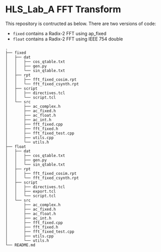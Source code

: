 # HLS_Lab_A FFT Transform


This repository is contructed as below. There are two versions of code:
+ `fixed` contains a Radix-2 FFT using ap_fixed
+ `float` contains a Radix-2 FFT using IEEE 754 double

```
.
├── fixed
│   ├── dat
│   │   ├── cos_qtable.txt
│   │   ├── gen.py
│   │   └── sin_qtable.txt
│   ├── rpt
│   │   ├── fft_fixed_cosim.rpt
│   │   └── fft_fixed_csynth.rpt
│   ├── script
│   │   ├── directives.tcl
│   │   └── script.tcl
│   └── src
│       ├── ac_complex.h
│       ├── ac_fixed.h
│       ├── ac_float.h
│       ├── ac_int.h
│       ├── fft_fixed.cpp
│       ├── fft_fixed.h
│       ├── fft_fixed_test.cpp
│       ├── utils.cpp
│       └── utils.h
├── float
│   ├── dat
│   │   ├── cos_qtable.txt
│   │   ├── gen.py
│   │   └── sin_qtable.txt
│   ├── rpt
│   │   ├── fft_fixed_cosim.rpt
│   │   └── fft_fixed_csynth.rpt
│   ├── script
│   │   ├── directives.tcl
│   │   ├── export.tcl
│   │   └── script.tcl
│   └── src
│       ├── ac_complex.h
│       ├── ac_fixed.h
│       ├── ac_float.h
│       ├── ac_int.h
│       ├── fft_fixed.cpp
│       ├── fft_fixed.h
│       ├── fft_fixed_test.cpp
│       ├── utils.cpp
│       └── utils.h
└── README.md
```


